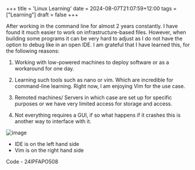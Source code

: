 +++
title = 'Linux Learning'
date = 2024-08-07T21:07:59+12:00
tags = ["Learning"]
draft = false
+++


After working in the command line for almost 2 years constantly. I have found it much easier to work on infrastructure-based files. However, when building some programs it can be very hard to adjust as I do not have the option to debug like in an open IDE. I am grateful that I have learned this, for the following
reasons:

1. Working with low-powered machines to deploy software or as a workaround for one day.

2. Learning such tools such as nano or vim. Which are incredible for command-line learning. Right now, I am enjoying Vim for the use case.

3. Remoted machines/ Servers in which case are set up for specific purposes or we have very limited access for storage and access.

4. Not everything requires a GUI, if so what happens if it crashes this is another way to interface with it.

![image](Difference.png)

- IDE is on the left hand side
- Vim is on the right hand side


Code - 24IPFAPO508
